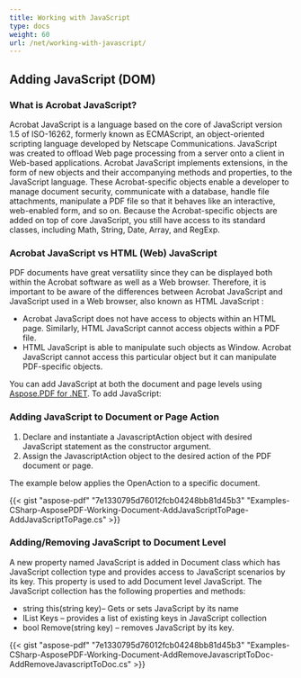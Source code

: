 ```yaml
---
title: Working with JavaScript
type: docs
weight: 60
url: /net/working-with-javascript/
---
```


## Adding JavaScript (DOM)

### What is Acrobat JavaScript?

Acrobat JavaScript is a language based on the core of JavaScript version 1.5 of ISO-16262, formerly known as ECMAScript, an object-oriented scripting language developed by Netscape Communications. JavaScript was created to offload Web page processing from a server onto a client in Web-based applications. Acrobat JavaScript implements extensions, in the form of new objects and their accompanying methods and properties, to the JavaScript language. These Acrobat-specific objects enable a developer to manage document security, communicate with a database, handle file attachments, manipulate a PDF file so that it behaves like an interactive, web-enabled form, and so on. Because the Acrobat-specific objects are added on top of core JavaScript, you still have access to its standard classes, including Math, String, Date, Array, and RegExp.

### Acrobat JavaScript vs HTML (Web) JavaScript

PDF documents have great versatility since they can be displayed both within the Acrobat software as well as a Web browser. Therefore, it is important to be aware of the differences between Acrobat JavaScript and JavaScript used in a Web browser, also known as HTML JavaScript :

- Acrobat JavaScript does not have access to objects within an HTML page. Similarly, HTML JavaScript cannot access objects within a PDF file.
- HTML JavaScript is able to manipulate such objects as Window. Acrobat JavaScript cannot access this particular object but it can manipulate PDF-specific objects.

You can add JavaScript at both the document and page levels using [Aspose.PDF for .NET](/pdf/net/). To add JavaScript:

### Adding JavaScript to Document or Page Action

1. Declare and instantiate a JavascriptAction object with desired JavaScript statement as the constructor argument.
1. Assign the JavascriptAction object to the desired action of the PDF document or page.

The example below applies the OpenAction to a specific document.

{{< gist "aspose-pdf" "7e1330795d76012fcb04248bb81d45b3" "Examples-CSharp-AsposePDF-Working-Document-AddJavaScriptToPage-AddJavaScriptToPage.cs" >}}

### **Adding/Removing JavaScript to Document Level**

A new property named JavaScript is added in Document class which has JavaScript collection type and provides access to JavaScript scenarios by its key. This property is used to add Document level JavaScript. The JavaScript collection has the following properties and methods:

- string this(string key)– Gets or sets JavaScript by its name
- IList Keys – provides a list of existing keys in JavaScript collection
- bool Remove(string key) – removes JavaScript by its key.

{{< gist "aspose-pdf" "7e1330795d76012fcb04248bb81d45b3" "Examples-CSharp-AsposePDF-Working-Document-AddRemoveJavascriptToDoc-AddRemoveJavascriptToDoc.cs" >}}